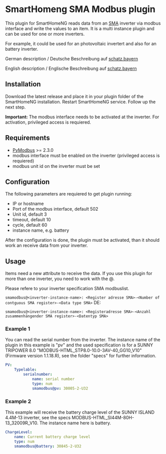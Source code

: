 # SmartHomeng SMA Modbus plugin
This plugin for SmartHomeNG reads data from an [SMA](https://www.sma.de) inverter via modbus interface and write the values to an item.
It is a multi instance plugin and can be used for one or more inverters.

For example, it could be used for an photovoltaic invertert and also for an battery inverter.

German description / Deutsche Beschreibung auf [schatz.bayern](https://www.schatz.bayern/smarthome/shng/smamodbus)

English description / Englische Beschreibung auf [schatz.bayern](https://www.schatz.bayern/en/smarthome/shng/smamodbus)

## Installation
Download the latest release and place it in your plugin folder of the SmartHomeNG installation. Restart SmartHomeNG service.
Follow up the next step.

**Important:**
The modbus interface needs to be activated at the inverter. For activation, privileged access is requiered.

## Requirements
- [PyModbus](https://pymodbus.readthedocs.io/en/latest/readme.html) >= 2.3.0
- modbus interface must be enabled on the inverter (privileged access is requiered)
- modbus unit id on the inverter must be set

## Configuration
The following parameters are requiered to get plugin running:
* IP or hostname
* Port of the modbus interface, default 502
* Unit id, default 3
* timeout, default 10
* cycle, default 60
* instance name, e.g. battery 

After the configuration is done, the plugin must be activated, than it should work an receive data from your inverter.

## Usage

Items need a new attribute to receive the data.
If you use this plugin for more than one inverter, you need to work with the @.

Please refere to your inverter specification SMA modbuslist.

```smamodbus@<inverter-instance-name>: <Register adresse SMA>-<Number of contguous SMA register>-<Data type SMA>```
DE: 

```smamodbus@<inverter-instance-name>: <Registeradresse SMA>-<Anzahl zusammenhängender SMA register>-<Datentyp SMA>```

### Example 1

You can read the serial number from the inverter.
The instance name of the plugin in this example is "pv" and the used specification is for a SUNNY TRIPOWER 8.0 "MODBUS-HTML_STP8.0-10.0-3AV-40_GG10_V10" (Firmware version 1.1.18.R), see the folder "specs" for further information.

```yaml
PV:
    Typelable:
        serialnumber:
            name: serial number
            type: num
            smamodbus@pv: 30005-2-U32
```

### Example 2

This example will receive the battery charge level of the SUNNY ISLAND 4.4M-13 inverter, see the specs MODBUS-HTML_SI44M-80H-13_32009R_V10.
The instance name here is battery.

```yaml
ChargeLevel:
    name: Current battery charge level
    type: num
    smamodbus@battery: 30845-2-U32
```

